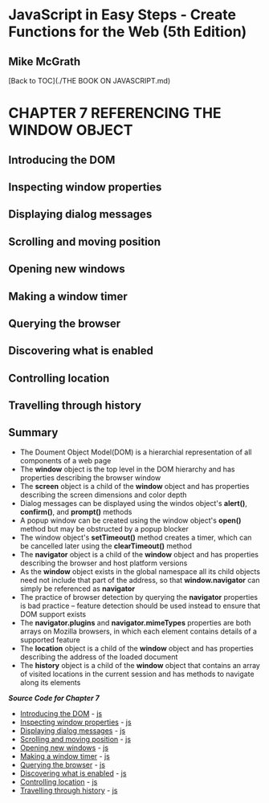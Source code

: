 # **JavaScript in Easy Steps - Create Functions for the Web (5th Edition)**
## Mike McGrath

[Back to TOC](./THE BOOK ON JAVASCRIPT.md)

# CHAPTER 7 REFERENCING THE WINDOW OBJECT
## Introducing the DOM
## Inspecting window properties
## Displaying dialog messages
## Scrolling and moving position
## Opening new windows
## Making a window timer
## Querying the browser
## Discovering what is enabled
## Controlling location
## Travelling through history
## Summary<br>
   * The Doument Object Model(DOM) is a hierarchial representation of all components of a web page
   * The __window__ object is the top level in the DOM hierarchy and has properties describing the
     browser window
   * The __screen__ object is a child of the __window__ object and has properties describing the 
     screen dimensions and color depth
   * Dialog messages can be displayed using the windos object's __alert()__, __confirm()__, and 
     __prompt()__ methods
   * A popup window can be created using the window object's __open()__ method but may be obstructed by
     a popup blocker
   * The window object's __setTimeout()__ method creates a timer, which can be cancelled later using the
     __clearTimeout()__ method
   * The __navigator__ object is a child of the __window__ object and has properties describing the browser
     and host platform versions
   * As the __window__ object exists in the global namespace all its child objects need not include that
     part of the address, so that __window.navigator__ can simply be referenced as __navigator__
   * The practice of browser detection by querying the __navigator__ properties is bad practice – feature
     detection should be used instead to ensure that DOM support exists
   * The __navigator.plugins__ and __navigator.mimeTypes__ properties are both arrays on Mozilla browsers,
     in which each element contains details of a supported feature
   * The __location__ object is a child of the __window__ object and has properties describing the address
     of the loaded document
   * The __history__ object is a child of the __window__ object that contains an array of visited locations
     in the current session and has methods to navigate along its elements

***Source Code for Chapter 7***
        <ul>
          <li><a href="src/7-Referencing the window object/dom.html">Introducing the DOM</a> -
            <a href="src/7-Referencing the window object/dom.js"> js</a></li>
          <li><a href="src/7-Referencing the window object/window.html">Inspecting window properties</a> -
            <a href="src/7-Referencing the window object/window.js"> js</a></li>
          <li><a href="src/7-Referencing the window object/dialog.html">Displaying dialog messages</a> -
            <a href="src/7-Referencing the window object/dialog.js"> js</a></li>
          <li><a href="src/7-Referencing the window object/scroll.html">Scrolling and moving position</a> -
            <a href="src/7-Referencing the window object/scroll.js"> js</a></li>
          <li><a href="src/7-Referencing the window object/popup.html">Opening new windows</a> -
            <a href="src/7-Referencing the window object/popup.js"> js</a></li>
          <li><a href="src/7-Referencing the window object/timer.html">Making a window timer</a> -
            <a href="src/7-Referencing the window object/timer.js"> js</a></li>
          <li><a href="src/7-Referencing the window object/browser.html">Querying the browser</a> -
            <a href="src/7-Referencing the window object/browser.js"> js</a></li>
          <li><a href="src/7-Referencing the window object/enabled.html">Discovering what is enabled</a> -
            <a href="src/7-Referencing the window object/enabled.js"> js</a></li>
          <li><a href="src/7-Referencing the window object/location.html">Controlling location</a> -
            <a href="src/7-Referencing the window object/location.js"> js</a></li>
          <li><a href="src/7-Referencing the window object/history-1.html">Travelling through history</a> -
            <a href="src/7-Referencing the window object/history.js"> js</a></li>
        </ul>